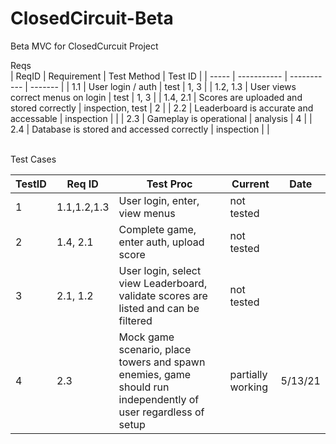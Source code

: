 # ClosedCircuit-Beta
Beta MVC for ClosedCurcuit Project

Reqs<br>
| ReqID | Requirement | Test Method | Test ID |
| ----- | ----------- | ----------- | ------- |
| 1.1 | User login / auth | test | 1, 3 |
| 1.2, 1.3 | User views correct menus on login | test | 1, 3 |
| 1.4, 2.1 | Scores are uploaded and stored correctly | inspection, test | 2 |
| 2.2 | Leaderboard is accurate and accessable | inspection | |
| 2.3 | Gameplay is operational | analysis | 4 |
| 2.4 | Database is stored and accessed correctly | inspection |  |

<br>
Test Cases

| TestID | Req ID | Test Proc | Current | Date |
| ------ | ------ | --------- | ------- | ---- |
| 1      |  1.1,1.2,1.3 | User login, enter, view menus | not tested |  |
| 2      | 1.4, 2.1 | Complete game, enter auth, upload score | not tested | |
| 3      | 2.1, 1.2 | User login, select view Leaderboard, validate scores are listed and can be filtered | not tested | |
| 4      | 2.3 | Mock game scenario, place towers and spawn enemies, game should run independently of user regardless of setup | partially working | 5/13/21 |

